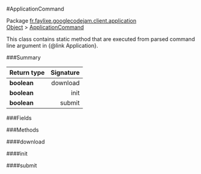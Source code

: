 #ApplicationCommand

Package [fr.faylixe.googlecodejam.client.application](nullfr/faylixe/googlecodejam/client/application)<br>
[Object]() > [ApplicationCommand]()

<p>This class contains static method that are
 executed from parsed command line argument in
 {@link Application}.</p>

###Summary


Return type | Signature
--- | ---:
**boolean** | download
**boolean** | init
**boolean** | submit

###Fields


###Methods

####download


####init


####submit


